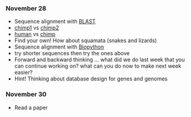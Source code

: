 ### November 28 ###
* Sequence alignment with [BLAST](https://blast.ncbi.nlm.nih.gov/Blast.cgi)
 * [chimp1](https://www.ncbi.nlm.nih.gov/nuccore/JF727179.2) vs [chimp2](https://www.ncbi.nlm.nih.gov/nuccore/JF727176.2)
 * [human](https://www.ncbi.nlm.nih.gov/nuccore/GU170821.1) vs [chimp](https://www.ncbi.nlm.nih.gov/nuccore/JF727179.2)
 * Find your own! How about squamata (snakes and lizards)
* Sequence alignment with [Biopython](http://biopython.org/DIST/docs/api/Bio.pairwise2-module.html)
 * try shorter sequences then try the ones above
* Forward and backward thinking ... what did we do last week that you can continue working on? what can you do now to make next week easier?
 * Hint! Thinking about database design for genes and genomes

### November 30 ###
* Read a paper
